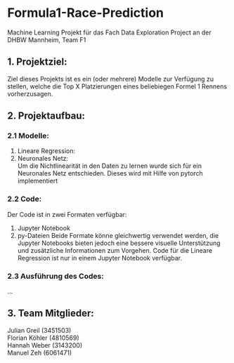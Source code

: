 # Formula1-Race-Prediction
Machine Learning Projekt für das Fach Data Exploration Project an der DHBW Mannheim, Team F1

## 1. Projektziel:
Ziel dieses Projekts ist es ein (oder mehrere) Modelle zur Verfügung zu stellen, welche die Top X Platzierungen eines beliebiegen Formel 1 Rennens vorherzusagen. 

## 2. Projektaufbau:
### 2.1 Modelle:
1. Lineare Regression: <br>
2. Neuronales Netz: <br>
Um die Nichtlinearität in den Daten zu lernen wurde sich für ein Neuronales Netz entschieden. Dieses wird mit Hilfe von pytorch implementiert

### 2.2 Code:
Der Code ist in zwei Formaten verfügbar:
1. Jupyter Notebook
2. py-Dateien
Beide Formate könne gleichwertig verwendet werden, die Jupyter Notebooks bieten jedoch eine bessere visuelle Unterstützung und zusätzliche Informationen zum Vorgehen. Code für die Lineare Regression ist nur in einem Jupyter Notebook verfügbar.

### 2.3 Ausführung des Codes:
...



## 3. Team Mitglieder:
Julian Greil (3451503) <br>
Florian Köhler (4810569) <br>
Hannah Weber (3143200) <br>
Manuel Zeh (6061471) 
